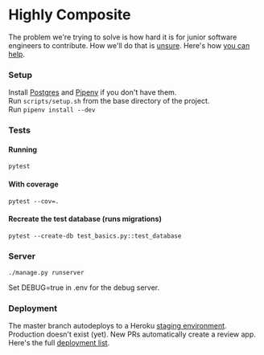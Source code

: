 # Highly Composite
The problem we're trying to solve is how hard it is for junior software engineers to contribute. How we'll do that is [unsure](https://github.com/highlycomposite/highlycomposite/wiki/Roadmap). Here's how [you can help](https://github.com/highlycomposite/highlycomposite/blob/master/CONTRIBUTING.md).

### Setup
Install [Postgres](https://gist.github.com/ibraheem4/ce5ccd3e4d7a65589ce84f2a3b7c23a3) and [Pipenv](https://pipenv-fork.readthedocs.io/en/latest/index.html#install-pipenv-today) if you don't have them.  
Run `scripts/setup.sh` from the base directory of the project.  
Run `pipenv install --dev` 

### Tests
#### Running  

    pytest
    
#### With coverage

    pytest --cov=.
    
#### Recreate the test database (runs migrations)

    pytest --create-db test_basics.py::test_database

### Server
    
    ./manage.py runserver

Set DEBUG=true in .env for the debug server.

### Deployment
The master branch autodeploys to a Heroku [staging environment](https://highly-composite-staging.herokuapp.com/). Production doesn't exist (yet). New PRs automatically create a review app. Here's the full [deployment list](https://github.com/highlycomposite/highlycomposite/deployments).
